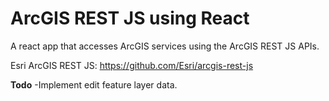 # ArcGIS REST JS using React

A react app that accesses ArcGIS services using the ArcGIS REST JS APIs.

Esri ArcGIS REST JS: https://github.com/Esri/arcgis-rest-js

**Todo**
-Implement edit feature layer data.
